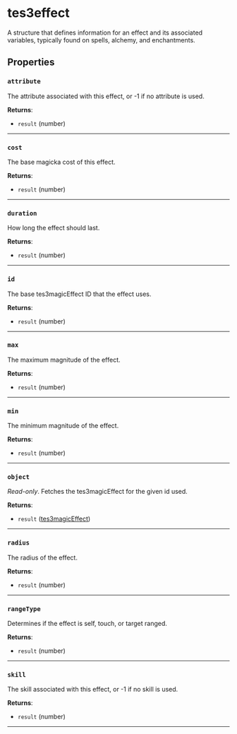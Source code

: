 # tes3effect

A structure that defines information for an effect and its associated variables, typically found on spells, alchemy, and enchantments.

## Properties

### `attribute`

The attribute associated with this effect, or -1 if no attribute is used.

**Returns**:

* `result` (number)

***

### `cost`

The base magicka cost of this effect.

**Returns**:

* `result` (number)

***

### `duration`

How long the effect should last.

**Returns**:

* `result` (number)

***

### `id`

The base tes3magicEffect ID that the effect uses.

**Returns**:

* `result` (number)

***

### `max`

The maximum magnitude of the effect.

**Returns**:

* `result` (number)

***

### `min`

The minimum magnitude of the effect.

**Returns**:

* `result` (number)

***

### `object`

*Read-only*. Fetches the tes3magicEffect for the given id used.

**Returns**:

* `result` ([tes3magicEffect](../../types/tes3magicEffect))

***

### `radius`

The radius of the effect.

**Returns**:

* `result` (number)

***

### `rangeType`

Determines if the effect is self, touch, or target ranged.

**Returns**:

* `result` (number)

***

### `skill`

The skill associated with this effect, or -1 if no skill is used.

**Returns**:

* `result` (number)

***

